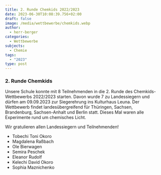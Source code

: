 ```yaml
---
title: 2. Runde Chemkids 2022/2023
date: 2023-06-30T10:08:39.756+02:00
draft: false
image: /media/wettbewerbe/chemkids.webp
author:
  - herr-berger
categories:
  - Wettbewerbe
subjects:
  - Chemie
tags:
  - "2023"
type: post
---
```

### 2. Runde Chemkids

Unsere Schule konnte mit 8 Teilnehmenden in die 2. Runde des Chemkids-Wettbewerbs 2022/2023 starten. Davon wurde 7 zu Landessiegern und dürfen am 09.09.2023 zur Siegerehrung ins Kulturhaus Leuna. Der Wettbewerb findet landesübergreifend für Thüringen, Sachsen, Brandenburg, Sachsen-Anhalt und Berlin statt. Dieses Mal waren alle Experimente rund um chemisches Licht.

Wir gratulieren allen Landessiegern und Teilnehmenden!

- Tobechi Toni Okoro
- Magdalena Raßbach
- Ole Bierwagen
- Semira Peschek
- Eleanor Rudolf
- Kelechi David Okoro
- Sophia Maznichenko




